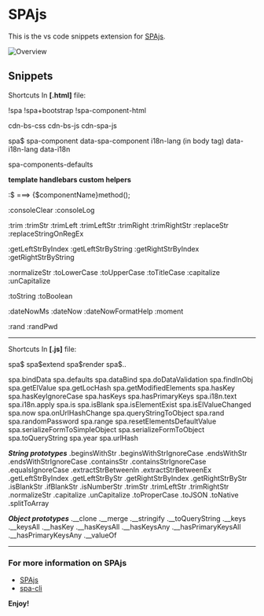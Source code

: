 # SPAjs

This is the vs code snippets extension for  [SPAjs](https://spa.js.org).

![Overview](https://media.giphy.com/media/3ohs4fuOhWNBI991Ha/giphy.gif)

## Snippets
Shortcuts In **[.html]** file:

  !spa
  !spa+bootstrap
  !spa-component-html

  cdn-bs-css
  cdn-bs-js
  cdn-spa-js

  spa$
  spa-component
  data-spa-component
  i18n-lang (in body tag)
  data-i18n-lang
  data-i18n

  spa-components-defaults

**template handlebars custom helpers**

:$ ===> {$componentName}method();

:consoleClear
:consoleLog

:trim
:trimStr
:trimLeft
:trimLeftStr
:trimRight
:trimRightStr
:replaceStr
:replaceStringOnRegEx

:getLeftStrByIndex
:getLeftStrByString
:getRightStrByIndex
:getRightStrByString

:normalizeStr
:toLowerCase
:toUpperCase
:toTitleCase
:capitalize
:unCapitalize

:toString
:toBoolean

:dateNowMs
:dateNow
:dateNowFormatHelp
:moment

:rand
:randPwd


---
Shortcuts In **[.js]** file:

spa$
spa\$extend
spa\$render
spa$..

spa.bindData
spa.defaults
spa.dataBind
spa.doDataValidation
spa.findInObj
spa.getElValue
spa.getLocHash
spa.getModifiedElements
spa.hasKey
spa.hasKeyIgnoreCase
spa.hasKeys
spa.hasPrimaryKeys
spa.i18n.text
spa.i18n.apply
spa.is
spa.isBlank
spa.isElementExist
spa.isElValueChanged
spa.now
spa.onUrlHashChange
spa.queryStringToObject
spa.rand
spa.randomPassword
spa.range
spa.resetElementsDefaultValue
spa.serializeFormToSimpleObject
spa.serializeFormToObject
spa.toQueryString
spa.year
spa.urlHash

***String prototypes***
.beginsWithStr
.beginsWithStrIgnoreCase
.endsWithStr
.endsWithStrIgnoreCase
.containsStr
.containsStrIgnoreCase
.equalsIgnoreCase
.extractStrBetweenIn
.extractStrBetweenEx
.getLeftStrByIndex
.getLeftStrByStr
.getRightStrByIndex
.getRightStrByStr
.isBlankStr
.ifBlankStr
.isNumberStr
.trimStr
.trimLeftStr
.trimRightStr
.normalizeStr
.capitalize
.unCapitalize
.toProperCase
.toJSON
.toNative
.splitToArray

***Object prototypes***
.__clone
.__merge
.__stringify
.__toQueryString
.__keys
.__keysAll
.__hasKey
.__hasKeysAll
.__hasKeysAny
.__hasPrimaryKeysAll
.__hasPrimaryKeysAny
.__valueOf


---
### For more information on SPAjs

* [SPAjs](https://spa.js.org)
* [spa-cli](https://www.npmjs.com/package/spa-cli)

**Enjoy!**